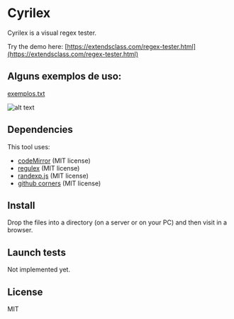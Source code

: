 # Cyrilex 

Cyrilex is a visual regex tester.

Try the demo here: [https://extendsclass.com/regex-tester.html](https://extendsclass.com/regex-tester.html)

## Alguns exemplos de uso:

[exemplos.txt](exemplos.txt)

![alt text](./image/preview.png "Preview")

## Dependencies 

This tool uses:
 * [codeMirror](https://github.com/codemirror/CodeMirror) (MIT license)
 * [regulex](https://github.com/CJex/regulex) (MIT license) 
 * [randexp.js](https://github.com/fent/randexp.js?) (MIT license)
 * [github corners](https://github.com/tholman/github-corners) (MIT license)

## Install

Drop the files into a directory (on a server or on your PC) and then visit in a browser. 

## Launch tests

Not implemented yet.

## License

MIT
